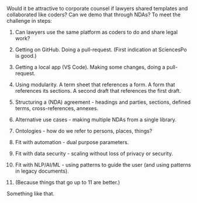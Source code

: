Would it be attractive to corporate counsel if lawyers shared templates and collaborated like coders?  Can we demo that through NDAs?  To meet the challenge in steps:

1. Can lawyers use the same platform as coders to do and share legal work? 

2. Getting on GitHub.  Doing a pull-request.  (First indication at SciencesPo is good.)

3. Getting a local app (VS Code).  Making some changes, doing a pull-request.

4. Using modularity.  A term sheet that references a form.  A form that references its sections.  A second draft that references the first draft.

5. Structuring a (NDA) agreement - headings and parties, sections, defined terms, cross-references, annexes.

6. Alternative use cases - making multiple NDAs from a single library.

7. Ontologies - how do we refer to persons, places, things?

8. Fit with automation - dual purpose parameters. 

9. Fit with data security - scaling without loss of privacy or security.

10. Fit with NLP/AI/ML - using patterns to guide the user (and using patterns in legacy documents).

11. (Because things that go up to 11 are better.)

Something like that.

